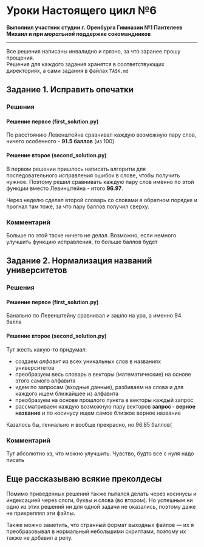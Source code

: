 # Уроки Настоящего цикл №6

**Выполнил участник студии г. Оренбурга Гимназии №1 Пантелеев Михаил и при *моральной* поддержке сокомандников**

---

Все решения написаны инвалидно и грязно, за что заранее прошу прощения.  
Решения для каждого задания хранятся в соответствующих директориях, а сами задания в файлах `TASK.md`

## Задание 1. Исправить опечатки

### Решения

#### Решение первое (first_solution.py)

По расстоянию Левенштейна сравнивал каждую возможную пару слов, ничего особенного - **91.5 баллов** (из 100)

#### Решение второе (second_solution.py)

В первом решении пришлось написать алгоритм для последовательного исправления ошибок в слове, чтобы получить нужное.
Поэтому решил сравнивать каждую пару слов именно по этой функции вместо Левинштейна - итого **96.97**.

Через неделю сделал второй словарь со словами в обратном порядке и прогнал там тоже, за что пару баллов получил сверху.

### Комментарий

Больше по этой таске ничего не делал. Возможно, если немного улучшить функцию исправления, то больше баллов будет

## Задание 2. Нормализация названий университетов

### Решения

#### Решение первое (first_solution.py)

Банально по Левенштейну сравнивал и зашло на ура, а именно 94 балла

#### Решение второе (second_solution.py)

Тут жесть какую-то придумал:

* создаем *алфавит* из всех уникальных слов в названиях университетов
* преобразуем весь словарь в векторы (математические) на основе этого самого алфавита
* идем по запросам (входные данные), разбиваем на слова и для каждого ищем ближайшее из алфавита
* преобразуем на основе прошлого пункта в векторы каждый запрос
* рассматриваем каждую возможную пару векторов **запрос - верное название** и по косинусу ищем самое близкое верное
  название

Казалось бы, гениально и вообще прекрасно, но 96.85 баллов(

### Комментарий

Тут абсолютно хз, что можно улучшить. Чувство, будто все с нуля надо писать

## Еще рассказываю всякие преколдесы

Помимо приведенных решений также пытался делать через косинусы и индексацией через слоги, буквы и слова (во втором). Но
успешным ни одно из этих решений ни для одной задачи не оказались, поэтому даже не прикреплял эти файлы.

Также можно заметить, что странный формат выходных файлов — их я преобразовывал в нормальный небольшими скриптами,
поэтому их также не добавил в репу.

